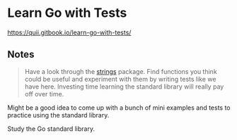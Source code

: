 # Learn Go with Tests

https://quii.gitbook.io/learn-go-with-tests/

## Notes

> Have a look through the [strings](https://pkg.go.dev/strings) package. Find functions you think could be useful and experiment with them by writing tests like we have here. Investing time learning the standard library will really pay off over time.

Might be a good idea to come up with a bunch of mini examples and tests to practice using the standard library.

Study the Go standard library.
